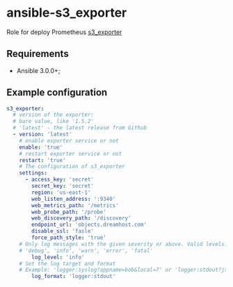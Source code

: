 # ansible-s3_exporter

Role for deploy Prometheus
[s3_exporter](https://github.com/ribbybibby/s3_exporter)

## Requirements

* Ansible 3.0.0+;

Example configuration
-------------------------

```yaml
s3_exporter:
  # version of the exporter:
  # bare value, like '1.5.2'
  # 'latest' - the latest release from Github
  - version: 'latest'
    # enable exporter service or not
    enable: 'true'
    # restart exporter service or not
    restart: 'true'
    # The configuration of s3_exporter
    settings:
      - access_key: 'secret'
        secret_key: 'secret'
        region: 'us-east-1'
        web_listen_address: ':9340'
        web_metrics_path: '/metrics'
        web_probe_path: '/probe'
        web_discovery_path: '/discovery'
        endpoint_url: 'objects.dreamhost.com'
        disable_ssl: 'fasle'
        force_path_style: 'true'
    # Only log messages with the given severity or above. Valid levels:
    # 'debug', 'info', 'warn', 'error', 'fatal'
        log_level: 'info'
    # Set the log target and format
    # Example: 'logger:syslog?appname=bob&local=7' or 'logger:stdout?json=true'
        log_format: 'logger:stdout'
```
